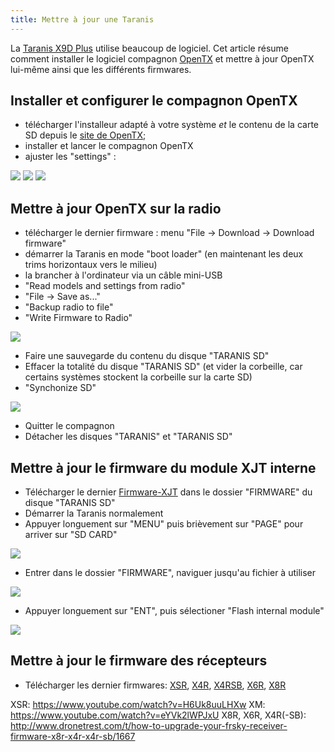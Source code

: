 ```yaml
---
title: Mettre à jour une Taranis
---
```

La [Taranis X9D Plus](https://www.frsky-rc.com/product/taranis-x9d-plus-2/) utilise beaucoup de logiciel.
Cet article résume comment installer le logiciel compagnon [OpenTX](http://www.open-tx.org/)
et mettre à jour OpenTX lui-même ainsi que les différents firmwares.

Installer et configurer le compagnon OpenTX
-------------------------------------------

- télécharger l'installeur adapté à votre système *et* le contenu de la carte SD depuis le [site de OpenTX](http://www.open-tx.org/2017/05/30/opentx-2.2.0#download-links);
- installer et lancer le compagnon OpenTX
- ajuster les "settings" :

<div class="text-center">
<img class="img-fluid" src="opentx-companion-settings-1.png">
<img class="img-fluid" src="opentx-companion-settings-2.png">
<img class="img-fluid" src="opentx-companion-settings-3.png">
</div>

Mettre à jour OpenTX sur la radio
---------------------------------

- télécharger le dernier firmware : menu "File -> Download -> Download firmware"
- démarrer la Taranis en mode "boot loader" (en maintenant les deux trims horizontaux vers le milieu)
- la brancher à l'ordinateur via un câble mini-USB
- "Read models and settings from radio"
- "File -> Save as..."
- "Backup radio to file"
- "Write Firmware to Radio"

<div class="text-center">
<img class="img-fluid" src="opentx-flash-firmware.png">
</div>

- Faire une sauvegarde du contenu du disque "TARANIS SD"
- Effacer la totalité du disque "TARANIS SD" (et vider la corbeille, car certains systèmes stockent la corbeille sur la carte SD)
- "Synchonize SD"

<div class="text-center">
<img class="img-fluid" src="opentx-synchronize-sd.png">
</div>

- Quitter le compagnon
- Détacher les disques "TARANIS" et "TARANIS SD"

Mettre à jour le firmware du module XJT interne
-----------------------------------------------

- Télécharger le dernier [Firmware-XJT](https://www.frsky-rc.com/taranis-x9d-plus-2/) dans le dossier "FIRMWARE" du disque "TARANIS SD"
- Démarrer la Taranis normalement
- Appuyer longuement sur "MENU" puis brièvement sur "PAGE" pour arriver sur "SD CARD"

<div class="text-center">
<img class="img-fluid" src="taranis-sd-card.bmp">
</div>

- Entrer dans le dossier "FIRMWARE", naviguer jusqu'au fichier à utiliser

<div class="text-center">
<img class="img-fluid" src="taranis-sd-card-firmware.bmp">
</div>

- Appuyer longuement sur "ENT", puis sélectioner "Flash internal module"

<div class="text-center">
<img class="img-fluid" src="taranis-firmware-flash.bmp">
</div>

Mettre à jour le firmware des récepteurs
----------------------------------------

<!-- @todo Write this section for XM and X series receivers. -->

- Télécharger les dernier firmwares: [XSR](https://www.frsky-rc.com/xsr/), [X4R](https://www.frsky-rc.com/x4r/), [X4RSB](https://www.frsky-rc.com/x4rsb/), [X6R](https://www.frsky-rc.com/x6r/), [X8R](https://www.frsky-rc.com/x8r/)

XSR: https://www.youtube.com/watch?v=H6Uk8uuLHXw
XM: https://www.youtube.com/watch?v=eYVk2lWPJxU
X8R, X6R, X4R(-SB): http://www.dronetrest.com/t/how-to-upgrade-your-frsky-receiver-firmware-x8r-x4r-x4r-sb/1667
